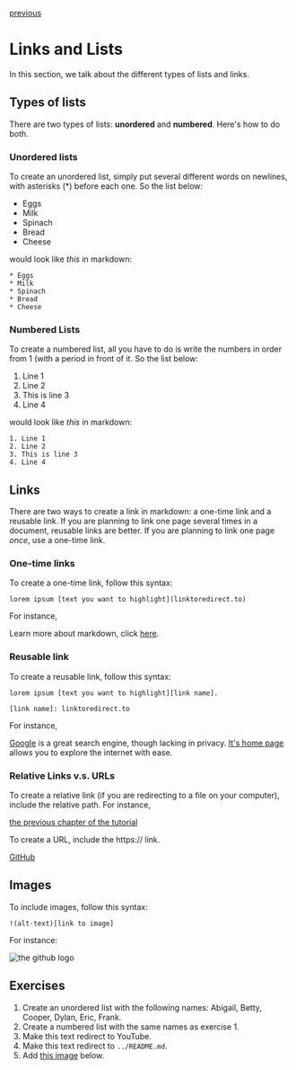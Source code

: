 [previous](/the_basics.md)

# Links and Lists

In this section, we talk about the different types of lists and links.

## Types of lists

There are two types of lists: **unordered** and **numbered**. Here's how to do both.

### Unordered lists

To create an unordered list, simply put several different words on newlines, with asterisks (\*) before each one. So the list below:

* Eggs
* Milk
* Spinach
* Bread
* Cheese

would look like *this* in markdown:

```
* Eggs
* Milk
* Spinach
* Bread
* Cheese
```

### Numbered Lists

To create a numbered list, all you have to do is write the numbers in order from 1 (with a period in front of it. So the list below:

1. Line 1
2. Line 2
3. This is line 3
4. Line 4

would look like *this* in markdown:

```
1. Line 1
2. Line 2
3. This is line 3
4. Line 4
```

## Links

There are two ways to create a link in markdown: a one-time link and a reusable link. If you are planning to link one page several times in a document, reusable links are better. If you are planning to link one page *once*, use a one-time link.

### One-time links

To create a one-time link, follow this syntax:

```
lorem ipsum [text you want to highlight](linktoredirect.to)
```

For instance,

Learn more about markdown, click [here](https://anvilproject.org/guides/content/creating-links).

### Reusable link

To create a reusable link, follow this syntax:

```
lorem ipsum [text you want to highlight][link name].

[link name]: linktoredirect.to
```

For instance,

[Google][google] is a great search engine, though lacking in privacy. [It's home page][google] allows you to explore the internet with ease.

[google]: https://google.com

### Relative Links v.s. URLs

To create a relative link (if you are redirecting to a file on your computer), include the relative path. For instance,

[the previous chapter of the tutorial](/the_basics.md)

To create a URL, include the https:// link.

[GitHub](https://github.com)

## Images

To include images, follow this syntax:

```
!(alt-text)[link to image]
```

For instance:

![the github logo](https://imgs.search.brave.com/Fm3h67kVyDkwjUTr3xk9h7-NT7j3adk4zAyerka2ikM/rs:fit:1200:1200:1/g:ce/aHR0cDovL3d3dy5w/bmdhbGwuY29tL3dw/LWNvbnRlbnQvdXBs/b2Fkcy8yMDE2LzA0/L0dpdGh1Yi1QTkct/SW1hZ2UucG5n)

## Exercises

1. Create an unordered list with the following names: Abigail, Betty, Cooper, Dylan, Eric, Frank.
2. Create a numbered list with the same names as exercise 1.
3. Make this text redirect to YouTube.
4. Make this text redirect to `../README.md`.
5. Add [this image](https://imgs.search.brave.com/Yyy8J98CVVE3JDmqsBtNkXMDV7EN2inma7DugwdUzd0/rs:fit:1200:1024:1/g:ce/aHR0cDovL2tpcmtz/dHJvYmVjay5naXRo/dWIuaW8vd2hhdGlz/bWFya2Rvd24uY29t/L2ltZy9tYXJrZG93/bi5wbmc) below.
